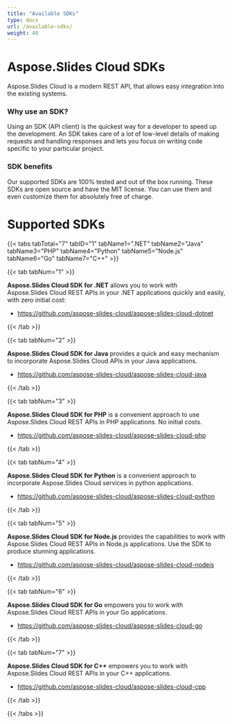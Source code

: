 ```yaml
---
title: "Available SDKs"
type: docs
url: /available-sdks/
weight: 40
---
```





# **Aspose.Slides Cloud SDKs**
Aspose.Slides Cloud is a modern REST API, that allows easy integration into the existing systems.
### **Why use an SDK?**
Using an SDK (API client) is the quickest way for a developer to speed up the development. An SDK takes care of a lot of low-level details of making requests and handling responses and lets you focus on writing code specific to your particular project.
### **SDK benefits**
Our supported SDKs are 100% tested and out of the box running. These SDKs are open source and have the MIT license. You can use them and even customize them for absolutely free of charge.
# **Supported SDKs**
{{< tabs tabTotal="7" tabID="1" tabName1=".NET" tabName2="Java" tabName3="PHP" tabName4="Python" tabName5="Node.js" tabName6="Go" tabName7="C++" >}}

{{< tab tabNum="1" >}}

**Aspose.Slides Cloud SDK for .NET** allows you to work with Aspose.Slides Cloud REST APIs in your .NET applications quickly and easily, with zero initial cost:

- <https://github.com/aspose-slides-cloud/aspose-slides-cloud-dotnet>

{{< /tab >}}

{{< tab tabNum="2" >}}

**Aspose.Slides Cloud SDK for Java** provides a quick and easy mechanism to incorporate Aspose.Slides Cloud APIs in your Java applications.

- <https://github.com/aspose-slides-cloud/aspose-slides-cloud-java>

{{< /tab >}}

{{< tab tabNum="3" >}}

**Aspose.Slides Cloud SDK for PHP** is a convenient approach to use Aspose.Slides Cloud REST APIs in PHP applications. No initial costs.

- <https://github.com/aspose-slides-cloud/aspose-slides-cloud-php>

{{< /tab >}}

{{< tab tabNum="4" >}}

**Aspose.Slides Cloud SDK for Python** is a convenient approach to incorporate Aspose.Slides Cloud services in python applications.

- <https://github.com/aspose-slides-cloud/aspose-slides-cloud-python>

{{< /tab >}}

{{< tab tabNum="5" >}}

**Aspose.Slides Cloud SDK for Node.js** provides the capabilities to work with Aspose.Slides Cloud REST APIs in Node.js applications. Use the SDK to produce stunning applications.

- <https://github.com/aspose-slides-cloud/aspose-slides-cloud-nodejs>

{{< /tab >}}

{{< tab tabNum="6" >}}

**Aspose.Slides Cloud SDK for Go** empowers you to work with Aspose.Slides Cloud REST APIs in your Go applications.

- <https://github.com/aspose-slides-cloud/aspose-slides-cloud-go>

{{< /tab >}}

{{< tab tabNum="7" >}}

**Aspose.Slides Cloud SDK for C++** empowers you to work with Aspose.Slides Cloud REST APIs in your C++ applications.

- <https://github.com/aspose-slides-cloud/aspose-slides-cloud-cpp>

{{< /tab >}}

{{< /tabs >}}




